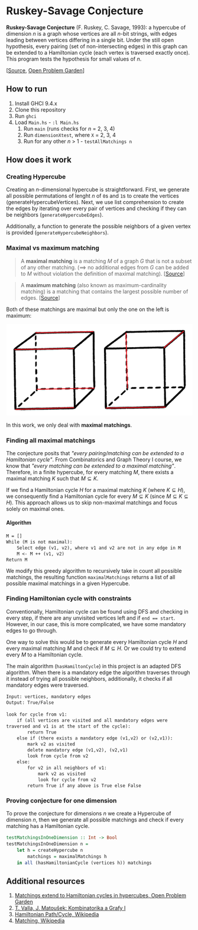 # Ruskey-Savage Conjecture

**Ruskey-Savage Conjecture** (F. Ruskey, C. Savage, 1993): a hypercube of dimension *n* is a graph whose vertices are all *n*-bit strings, with edges leading between vertices differing in a single bit. Under the still open hypothesis, every pairing (set of non-intersecting edges) in this graph can be extended to a Hamiltonian cycle (each vertex is traversed exactly once). This program tests the hypothesis for small values of *n*.

[[Source](https://ksvi.mff.cuni.cz/~dvorak/vyuka/14/NPRG005x01/programy.html), [Open Problem Garden](http://www.openproblemgarden.org/op/matchings_extends_to_hamilton_cycles_in_hypercubes)]

## How to run

1) Install GHCI 9.4.x
2) Clone this repository
3) Run `ghci`
4) Load `Main.hs` - `:l Main.hs`
   1) Run `main` (runs checks for *n* = 2, 3, 4)
   2) Run `dimensionXtest`, where `X` = 2, 3, 4
   3) Run for any other *n* > 1 - `testAllMatchings n`

## How does it work

### Creating Hypercube

Creating an *n*-dimensional hypercube is straightforward. First, we generate all possible permutations of lenght *n* of `0`s and `1`s to create the vertices (generateHypercubeVertices). Next, we use list comprehension to create the edges by iterating over every pair of vertices and checking if they can be neighbors (`generateHypercubeEdges`).

Additionally, a function to generate the possible neighbors of a given vertex is provided (`generateHypercubeNeighbors`).

### Maximal vs maximum matching

> A **maximal matching** is a matching $M$ of a graph $G$ that is not a subset of any other matching. ($\implies$ no additional edges from $G$ can be added to $M$ without violation the definition of maximal matching). [[Source](https://en.wikipedia.org/wiki/Matching_(graph_theory))]


> A **maximum matching** (also known as maximum-cardinality matching) is a matching that contains the largest possible number of edges. [[Source](https://en.wikipedia.org/wiki/Matching_(graph_theory))]

Both of these matchings are maximal but only the one on the left is maximum:

![](max_example.png)

In this work, we only deal with **maximal matchings**.

### Finding all maximal matchings

The conjecture posits that *"every pairing/matching can be extended to a Hamiltonian cycle"*. From Combinatorics and Graph Theory I course, we know that *"every matching can be extended to a maximal matching"*. Therefore, in a finite hypercube, for every matching $M$, there exists a maximal matching $K$ such that $M \subseteq K$.

If we find a Hamiltonian cycle $H$ for a maximal matching $K$ (where $K \subseteq H$), we consequently find a Hamiltonian cycle for every $M \subseteq K$ (since $M \subseteq K \subseteq H$). This approach allows us to skip non-maximal matchings and focus solely on maximal ones.

#### Algorithm

```
M = []
While (M is not maximal):
    Select edge (v1, v2), where v1 and v2 are not in any edge in M
    M <- M ++ (v1, v2)
Return M
```

We modify this greedy algorithm to recursively take in count all possible matchings, the resulting function `maximalMatchings` returns a list of all possible maximal matchings in a given Hypercube.

### Finding Hamiltonian cycle with constraints

Conventionally, Hamiltonian cycle can be found using DFS and checking in every step, if there are any unvisited vertices left and if `end == start`. However, in our case, this is more complicated, we have some mandatory edges to go through.

One way to solve this would be to generate every Hamiltonian cycle $H$ and every maximal matching $M$ and check if $M \subseteq H$. Or we could try to extend every $M$ to a Hamiltonian cycle.

The main algorithm (`hasHamiltonCycle`) in this project is an adapted DFS algorithm. When there is a mandatory edge the algorithm traverses through it instead of trying all possible neighbors, additionally, it checks if all mandatory edges were traversed.

```
Input: vertices, mandatory edges
Output: True/False

look for cycle from v1:
    if (all vertices are visited and all mandatory edges were traversed and v1 is at the start of the cycle):
        return True
    else if (there exists a mandatory edge (v1,v2) or (v2,v1)):
        mark v2 as visited
        delete mandatory edge (v1,v2), (v2,v1)
        look from cycle from v2
    else:
        for v2 in all neighbors of v1:
            mark v2 as visited
            look for cycle from v2
        return True if any above is True else False
```

### Proving conjecture for one dimension

To prove the conjecture for dimensions $n$ we create a Hypercube of dimension $n$, then we generate all possible matchings and check if every matching has a Hamiltonian cycle.

```hs
testMatchingsInOneDimension :: Int -> Bool
testMatchingsInOneDimension n =
    let h = createHypercube n
        matchings = maximalMatchings h
    in all (hasHamiltonianCycle (vertices h)) matchings
```

## Additional resources

1) [Matchings extend to Hamiltonian cycles in hypercubes, Open Problem Garden](http://www.openproblemgarden.org/op/matchings_extends_to_hamilton_cycles_in_hypercubes)
2) [T. Valla, J. Matoušek: Kombinatorika a Grafy I](https://iuuk.mff.cuni.cz/~valla/kg.html)
3) [Hamiltonian Path/Cycle, Wikipedia](https://en.wikipedia.org/wiki/Hamiltonian_path)
4) [Matching, Wikipedia](https://en.wikipedia.org/wiki/Matching_(graph_theory))
